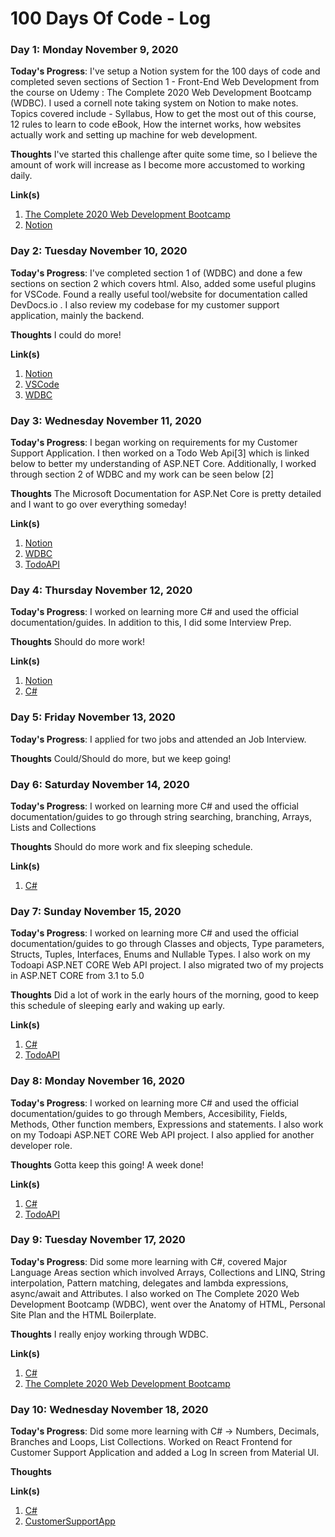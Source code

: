 # 100 Days Of Code - Log


### Day 1: Monday November 9, 2020

**Today's Progress**: I've setup a Notion system for the 100 days of code and completed seven sections of Section 1 - Front-End Web Development from the course on Udemy : The Complete 2020 Web Development Bootcamp (WDBC). I used a cornell note taking system on Notion to make notes. Topics covered include - Syllabus, How to get the most out of this course, 12 rules to learn to code eBook, How the internet works, how websites actually work and setting up machine for web development.

**Thoughts** I've started this challenge after quite some time, so I believe the amount of work will increase as I become more accustomed to working daily.

**Link(s)**
1. [The Complete 2020 Web Development Bootcamp](https://www.udemy.com/course/the-complete-web-development-bootcamp/)
2. [Notion](https://www.notion.so/)


### Day 2: Tuesday November 10, 2020

**Today's Progress**: I've completed section 1 of (WDBC) and done a few sections on section 2 which covers html. Also, added some useful plugins for VSCode. Found a really useful tool/website for documentation called DevDocs.io . I also review my codebase for my customer support application, mainly the backend.

**Thoughts** I could do more!

**Link(s)**
1. [Notion](https://www.notion.so/)
2. [VSCode](https://code.visualstudio.com/)
3. [WDBC](https://github.com/mcaiox/WDBC)


### Day 3: Wednesday November 11, 2020

**Today's Progress**: I began working on requirements for my Customer Support Application. I then worked on a Todo Web Api[3] which is linked below to better my understanding of ASP.NET Core. Additionally, I worked through section 2 of WDBC and my work can be seen below [2]

**Thoughts** The Microsoft Documentation for ASP.Net Core is pretty detailed and I want to go over everything someday!

**Link(s)**
1. [Notion](https://www.notion.so/)
2. [WDBC](https://github.com/mcaiox/WDBC)
3. [TodoAPI](https://github.com/mcaiox/TodoAPI)


### Day 4: Thursday November 12, 2020

**Today's Progress**: I worked on learning more C# and used the official documentation/guides. In addition to this, I did some Interview Prep.

**Thoughts** Should do more work!

**Link(s)**
1. [Notion](https://www.notion.so/)
2. [C#](https://docs.microsoft.com/en-us/dotnet/csharp/)


### Day 5: Friday November 13, 2020

**Today's Progress**: I applied for two jobs and attended an Job Interview.

**Thoughts** Could/Should do more, but we keep going!


### Day 6: Saturday November 14, 2020

**Today's Progress**: I worked on learning more C# and used the official documentation/guides to go through string searching, branching, Arrays, Lists and Collections 

**Thoughts** Should do more work and fix sleeping schedule.

**Link(s)**
1. [C#](https://docs.microsoft.com/en-us/dotnet/csharp/)


### Day 7: Sunday November 15, 2020

**Today's Progress**: I worked on learning more C# and used the official documentation/guides to go through Classes and objects, Type parameters, Structs, Tuples, Interfaces, Enums and Nullable Types. I also work on my Todoapi ASP.NET CORE Web API project. I also migrated two of my projects in ASP.NET CORE from 3.1 to 5.0

**Thoughts** Did a lot of work in the early hours of the morning, good to keep this schedule of sleeping early and waking up early.

**Link(s)**
1. [C#](https://docs.microsoft.com/en-us/dotnet/csharp/)
2. [TodoAPI](https://github.com/mcaiox/TodoAPI)


### Day 8: Monday November 16, 2020

**Today's Progress**: I worked on learning more C# and used the official documentation/guides to go through Members, Accesibility, Fields, Methods, Other function members, Expressions and statements. I also work on my Todoapi ASP.NET CORE Web API project. I also applied for another developer role.

**Thoughts** Gotta keep this going! A week done!

**Link(s)**
1. [C#](https://docs.microsoft.com/en-us/dotnet/csharp/)
2. [TodoAPI](https://github.com/mcaiox/TodoAPI)


### Day 9: Tuesday November 17, 2020

**Today's Progress**: Did some more learning with C#, covered Major Language Areas section which involved Arrays, Collections and LINQ, String interpolation, Pattern matching, delegates and lambda expressions, async/await and Attributes. I also worked on The Complete 2020 Web Development Bootcamp (WDBC), went over the Anatomy of HTML, Personal Site Plan and the HTML Boilerplate.

**Thoughts** I really enjoy working through WDBC.

**Link(s)**
1. [C#](https://docs.microsoft.com/en-us/dotnet/csharp/)
2. [The Complete 2020 Web Development Bootcamp](https://www.udemy.com/course/the-complete-web-development-bootcamp/)


### Day 10: Wednesday November 18, 2020

**Today's Progress**: Did some more learning with C# -> Numbers, Decimals, Branches and Loops, List Collections. Worked on React Frontend for Customer Support Application and added a Log In screen from Material UI. 

**Thoughts** 

**Link(s)**
1. [C#](https://docs.microsoft.com/en-us/dotnet/csharp/)
2. [CustomerSupportApp](https://github.com/mcaiox/CustomerSupportApp)
